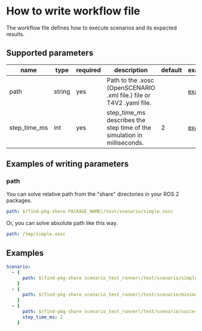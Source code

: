 # How to write workflow file
The workflow file defines how to execute scenarios and its expected results.

## Supported parameters

| name         | type   | required | description                                                             | default | example                  |
| ------------ | ------ | -------- | ----------------------------------------------------------------------- | ------- | ------------------------ |
| path         | string | yes      | Path to the .xosc (OpenSCENARIO .xml file.) file or T4V2 .yaml file.    |         | [example](#path)         |
| step_time_ms | int    | yes      | step_time_ms describes the step time of the simulation in milliseconds. | 2       | [example](#step_time_ms) |

[//]: # (TODO: resolve example link in step_time_ms raw)
## Examples of writing parameters
### path

You can solve relative path from the "share" directories in your ROS 2 packages.
```yaml
path: $(find-pkg-share PACKAGE_NAME)/test/scenario/simple.xosc
```
Or, you can solve absolute path like this way.
```yaml
path: /tmp/simple.xosc
```

## Examples
```yaml
Scenario:
  - {
      path: $(find-pkg-share scenario_test_runner)/test/scenario/simple.xosc
    }
  - {
      path: $(find-pkg-share scenario_test_runner)/test/scenario/minimal.yaml
    }
  - {
      path: $(find-pkg-share scenario_test_runner)/test/scenario/success.yaml,
      step_time_ms: 2
    }
```
